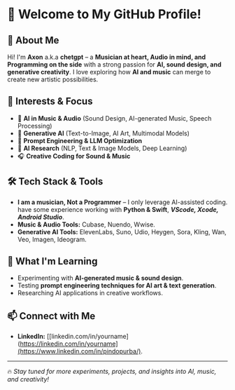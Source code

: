 # 👋 Welcome to My GitHub Profile!

## 🚀 About Me
Hi! I'm **Axon** a.k.a **chetgpt** – a **Musician at heart, Audio in mind, and Programming on the side** with a strong passion for **AI, sound design, and generative creativity**. I love exploring how **AI and music** can merge to create new artistic possibilities.

## 🎯 Interests & Focus
- 🎵 **AI in Music & Audio** (Sound Design, AI-generated Music, Speech Processing)
- 🎨 **Generative AI** (Text-to-Image, AI Art, Multimodal Models)
- 📝 **Prompt Engineering & LLM Optimization**
- 🤖 **AI Research** (NLP, Text & Image Models, Deep Learning)
- 🎧 **Creative Coding for Sound & Music**

## 🛠️ Tech Stack & Tools
- **I am a musician, Not a Programmer** – I only leverage AI-assisted coding. have some experience working with **Python & Swift**, ***VScode, Xcode, Android Studio***.
- **Music & Audio Tools:** Cubase, Nuendo, Wwise.
- **Generative AI Tools:** ElevenLabs, Suno, Udio, Heygen, Sora, Kling, Wan, Veo, Imagen, Ideogram.

## 🌱 What I'm Learning
- Experimenting with **AI-generated music & sound design**.
- Testing **prompt engineering techniques for AI art & text generation**.
- Researching AI applications in creative workflows.

## 📫 Connect with Me
- **LinkedIn:** [[linkedin.com/in/yourname](https://linkedin.com/in/yourname](https://www.linkedin.com/in/pindopurba/).

---
🔥 *Stay tuned for more experiments, projects, and insights into AI, music, and creativity!*
